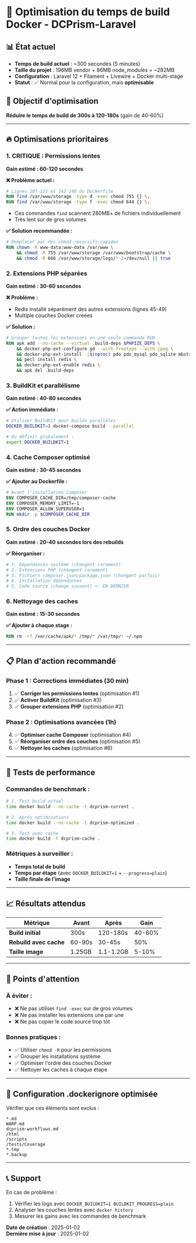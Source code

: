 # 🚀 Optimisation du temps de build Docker - DCPrism-Laravel

## 📊 État actuel

- **Temps de build actuel** : ~300 secondes (5 minutes)
- **Taille du projet** : 196MB vendor + 86MB node_modules = ~282MB
- **Configuration** : Laravel 12 + Filament + Livewire + Docker multi-stage
- **Statut** : ✅ Normal pour la configuration, mais **optimisable**

## 🎯 Objectif d'optimisation

**Réduire le temps de build de 300s à 120-180s** (gain de 40-60%)

---

## 🔥 Optimisations prioritaires

### 1. **CRITIQUE : Permissions lentes** 
**Gain estimé : 60-120 secondes**

**❌ Problème actuel :**
```dockerfile
# Lignes 107-111 et 142-146 du Dockerfile
RUN find /var/www/storage -type d -exec chmod 755 {} \;
RUN find /var/www/storage -type f -exec chmod 644 {} \;
```
- Ces commandes `find` scannent 280MB+ de fichiers individuellement
- Très lent sur de gros volumes

**✅ Solution recommandée :**
```dockerfile
# Remplacer par des chmod récursifs rapides
RUN chown -R www-data:www-data /var/www \
    && chmod -R 755 /var/www/storage /var/www/bootstrap/cache \
    && chmod -R 666 /var/www/storage/logs/* 2>/dev/null || true
```

### 2. **Extensions PHP séparées**
**Gain estimé : 30-60 secondes**

**❌ Problème :**
- Redis installé séparément des autres extensions (lignes 45-49)
- Multiple couches Docker créées

**✅ Solution :**
```dockerfile
# Grouper toutes les extensions en une seule commande RUN
RUN apk add --no-cache --virtual .build-deps $PHPIZE_DEPS \
    && docker-php-ext-configure gd --with-freetype --with-jpeg \
    && docker-php-ext-install -j$(nproc) pdo pdo_mysql pdo_sqlite mbstring exif pcntl bcmath gd zip intl xml opcache \
    && pecl install redis \
    && docker-php-ext-enable redis \
    && apk del .build-deps
```

### 3. **BuildKit et parallélisme**
**Gain estimé : 40-80 secondes**

**✅ Action immédiate :**
```bash
# Utiliser BuildKit pour builds parallèles
DOCKER_BUILDKIT=1 docker-compose build --parallel

# Ou définir globalement :
export DOCKER_BUILDKIT=1
```

### 4. **Cache Composer optimisé**
**Gain estimé : 30-45 secondes**

**✅ Ajouter au Dockerfile :**
```dockerfile
# Avant l'installation Composer
ENV COMPOSER_CACHE_DIR=/tmp/composer-cache
ENV COMPOSER_MEMORY_LIMIT=-1
ENV COMPOSER_ALLOW_SUPERUSER=1
RUN mkdir -p $COMPOSER_CACHE_DIR
```

### 5. **Ordre des couches Docker**
**Gain estimé : 20-40 secondes lors des rebuilds**

**✅ Réorganiser :**
```dockerfile
# 1. Dépendances système (changent rarement)
# 2. Extensions PHP (changent rarement) 
# 3. Fichiers composer.json/package.json (changent parfois)
# 4. Installation dépendances
# 5. Code source (change souvent) <- EN DERNIER
```

### 6. **Nettoyage des caches**
**Gain estimé : 15-30 secondes**

**✅ Ajouter à chaque stage :**
```dockerfile
RUN rm -rf /var/cache/apk/* /tmp/* /var/tmp/* ~/.npm
```

---

## 📋 Plan d'action recommandé

### Phase 1 : Corrections immédiates (30 min)
1. ✅ **Corriger les permissions lentes** (optimisation #1)
2. ✅ **Activer BuildKit** (optimisation #3)
3. ✅ **Grouper extensions PHP** (optimisation #2)

### Phase 2 : Optimisations avancées (1h)
4. ✅ **Optimiser cache Composer** (optimisation #4)
5. ✅ **Réorganiser ordre des couches** (optimisation #5)
6. ✅ **Nettoyer les caches** (optimisation #6)

---

## 🧪 Tests de performance

### Commandes de benchmark :
```bash
# 1. Test build actuel
time docker build --no-cache -t dcprism-current .

# 2. Après optimisations
time docker build --no-cache -t dcprism-optimized .

# 3. Test avec cache
time docker build -t dcprism-cache .
```

### Métriques à surveiller :
- **Temps total de build**
- **Temps par étape** (avec `DOCKER_BUILDKIT=1` + `--progress=plain`)
- **Taille finale de l'image**

---

## 📈 Résultats attendus

| Métrique | Avant | Après | Gain |
|----------|-------|-------|------|
| **Build initial** | 300s | 120-180s | 40-60% |
| **Rebuild avec cache** | 60-90s | 30-45s | 50% |
| **Taille image** | 1.25GB | 1.1-1.2GB | 5-10% |

---

## 🚨 Points d'attention

### À éviter :
- ❌ Ne pas utiliser `find -exec` sur de gros volumes
- ❌ Ne pas installer les extensions une par une
- ❌ Ne pas copier le code source trop tôt

### Bonnes pratiques :
- ✅ Utiliser `chmod -R` pour les permissions
- ✅ Grouper les installations système
- ✅ Optimiser l'ordre des couches Docker
- ✅ Nettoyer les caches à chaque étape

---

## 🔧 Configuration .dockerignore optimisée

Vérifier que ces éléments sont exclus :
```gitignore
*.md
WARP.md
dcprism-workflows.md
/html
/scripts
/tests/Coverage
*.tmp
*.backup
```

---

## 📞 Support

En cas de problème :
1. Vérifier les logs avec `DOCKER_BUILDKIT=1 BUILDKIT_PROGRESS=plain`
2. Analyser les couches lentes avec `docker history`
3. Mesurer les gains avec les commandes de benchmark

**Date de création** : 2025-01-02  
**Dernière mise à jour** : 2025-01-02
